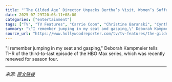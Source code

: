 ```yaml
---
title: "‘The Gilded Age’ Director Unpacks Bertha’s Visit, Women’s Suffrage and That Shocking Death"
date: 2025-07-29T20:03:11+08:00
categories: ["entertainment"]
tags: ["TV", "TV Features", "Carrie Coon", "Christine Baranski", "Cynthia Nixon", "Gilded Age", "The Gilded Age"]
summary: "\"I remember jumping in my seat and gasping,\" Deborah Kampmeier tells THR of the third-to-last episode of the HBO Max series, which was recently renewed for season four."
source_url: "https://www.hollywoodreporter.com/tv/tv-features/the-gilded-age-john-death-season-3-director-interview-1236332652/"
---
```


"I remember jumping in my seat and gasping," Deborah Kampmeier tells THR of the third-to-last episode of the HBO Max series, which was recently renewed for season four.

---

*来源: [原文链接](https://www.hollywoodreporter.com/tv/tv-features/the-gilded-age-john-death-season-3-director-interview-1236332652/)*
